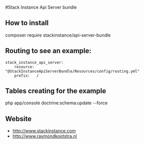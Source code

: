 #Stack Instance Api Server bundle

## How to install
composer require stackinstance/api-server-bundle

## Routing to see an example:
```YML
stack_instance_api_server:
    resource: "@StackInstanceApiServerBundle/Resources/config/routing.yml"
    prefix:   /
```

## Tables creating for the example
php app/console doctrine:schema:update --force

## Website
- http://www.stackinstance.com
- http://www.raymondkootstra.nl
